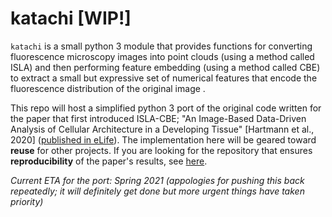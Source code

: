 # katachi [WIP!]

`katachi` is a small python 3 module that provides functions for converting fluorescence microscopy images into point clouds (using a method called ISLA) and then performing feature embedding (using a method called CBE) to extract a small but expressive set of numerical features that encode the fluorescence distribution of the original image .

This repo will host a simplified python 3 port of the original code written for the paper that first introduced ISLA-CBE; "An Image-Based Data-Driven Analysis of Cellular Architecture in a Developing Tissue" [Hartmann et al., 2020] ([published in eLife](https://elifesciences.org/articles/55913)). The implementation here will be geared toward **reuse** for other projects. If you are looking for the repository that ensures **reproducibility** of the paper's results, see [here](https://github.com/WhoIsJack/data-driven-analysis-lateralline).

*Current ETA for the port: Spring 2021 (appologies for pushing this back repeatedly; it will definitely get done but more urgent things have taken priority)*
